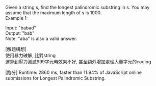 Given a string s, find the longest palindromic substring in s. You may assume that the maximum length of s is 1000.<br>
Example 1:<br>

Input: "babad"<br>
Output: "bab"<br>
Note: "aba" is also a valid answer.<br>

[解題構想]<br>
使用暴力破解, 比對string<br>
運算到壓力測試999字元時效果不好, 甚至額外增加處理大量字元的coding<br>

[跑分]
Runtime: 2860 ms, faster than 11.94% of JavaScript online submissions for Longest Palindromic Substring.
